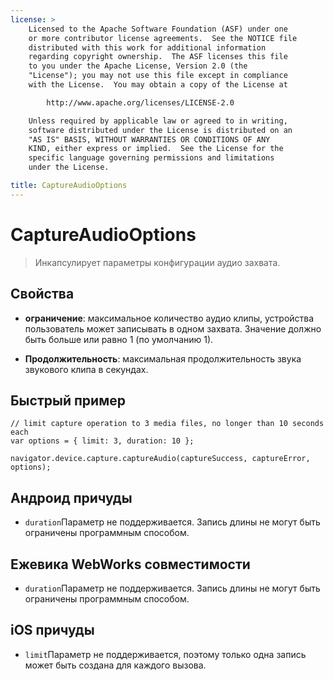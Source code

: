 ```yaml
---
license: >
    Licensed to the Apache Software Foundation (ASF) under one
    or more contributor license agreements.  See the NOTICE file
    distributed with this work for additional information
    regarding copyright ownership.  The ASF licenses this file
    to you under the Apache License, Version 2.0 (the
    "License"); you may not use this file except in compliance
    with the License.  You may obtain a copy of the License at

        http://www.apache.org/licenses/LICENSE-2.0

    Unless required by applicable law or agreed to in writing,
    software distributed under the License is distributed on an
    "AS IS" BASIS, WITHOUT WARRANTIES OR CONDITIONS OF ANY
    KIND, either express or implied.  See the License for the
    specific language governing permissions and limitations
    under the License.

title: CaptureAudioOptions
---
```


# CaptureAudioOptions

> Инкапсулирует параметры конфигурации аудио захвата.

## Свойства

*   **ограничение**: максимальное количество аудио клипы, устройства пользователь может записывать в одном захвата. Значение должно быть больше или равно 1 (по умолчанию 1).

*   **Продолжительность**: максимальная продолжительность звука звукового клипа в секундах.

## Быстрый пример

    // limit capture operation to 3 media files, no longer than 10 seconds each
    var options = { limit: 3, duration: 10 };
    
    navigator.device.capture.captureAudio(captureSuccess, captureError, options);
    

## Андроид причуды

*   `duration`Параметр не поддерживается. Запись длины не могут быть ограничены программным способом.

## Ежевика WebWorks совместимости

*   `duration`Параметр не поддерживается. Запись длины не могут быть ограничены программным способом.

## iOS причуды

*   `limit`Параметр не поддерживается, поэтому только одна запись может быть создана для каждого вызова.